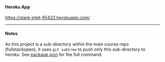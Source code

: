 #### Heroku App

https://stark-inlet-95422.herokuapp.com/

___

#### Notes

As this project is a sub-directory within the main course repo (fullstackopen), it uses `git subtree` to push only this sub-directory to heroku. See [package.json](https://github.com/git1029/fullstackopen/blob/main/part3/phonebook-backend/package.json) for the full command.